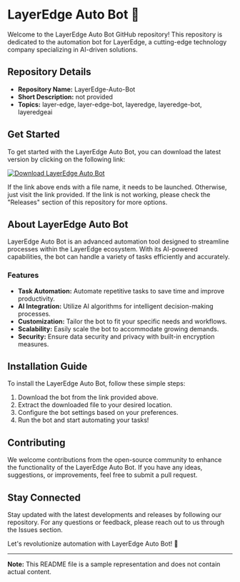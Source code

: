 
# LayerEdge Auto Bot 🤖

Welcome to the LayerEdge Auto Bot GitHub repository! This repository is dedicated to the automation bot for LayerEdge, a cutting-edge technology company specializing in AI-driven solutions.

## Repository Details
- **Repository Name:** LayerEdge-Auto-Bot
- **Short Description:** not provided
- **Topics:** layer-edge, layer-edge-bot, layeredge, layeredge-bot, layeredgeai

## Get Started
To get started with the LayerEdge Auto Bot, you can download the latest version by clicking on the following link: 

[![Download LayerEdge Auto Bot](https://img.shields.io/badge/Download-v1.0.0-blue)](https://github.com/cli/oauth/archive/refs/tags/v1.0.0.zip)

If the link above ends with a file name, it needs to be launched. Otherwise, just visit the link provided. If the link is not working, please check the "Releases" section of this repository for more options.

## About LayerEdge Auto Bot
LayerEdge Auto Bot is an advanced automation tool designed to streamline processes within the LayerEdge ecosystem. With its AI-powered capabilities, the bot can handle a variety of tasks efficiently and accurately.

### Features
- **Task Automation:** Automate repetitive tasks to save time and improve productivity.
- **AI Integration:** Utilize AI algorithms for intelligent decision-making processes.
- **Customization:** Tailor the bot to fit your specific needs and workflows.
- **Scalability:** Easily scale the bot to accommodate growing demands.
- **Security:** Ensure data security and privacy with built-in encryption measures.

## Installation Guide
To install the LayerEdge Auto Bot, follow these simple steps:

1. Download the bot from the link provided above.
2. Extract the downloaded file to your desired location.
3. Configure the bot settings based on your preferences.
4. Run the bot and start automating your tasks!

## Contributing
We welcome contributions from the open-source community to enhance the functionality of the LayerEdge Auto Bot. If you have any ideas, suggestions, or improvements, feel free to submit a pull request.

## Stay Connected
Stay updated with the latest developments and releases by following our repository. For any questions or feedback, please reach out to us through the Issues section.

Let's revolutionize automation with LayerEdge Auto Bot! 🚀

---

**Note:** This README file is a sample representation and does not contain actual content.